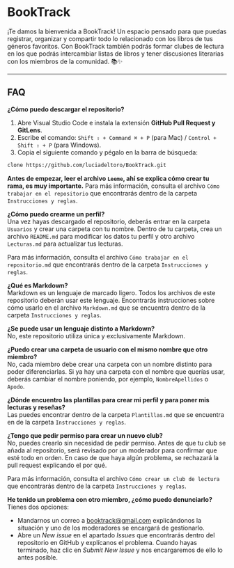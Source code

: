 # BookTrack
​​¡Te damos la bienvenida a BookTrack! Un espacio pensado para que puedas registrar, organizar y compartir todo lo relacionado con los libros de tus géneros favoritos. Con BookTrack también podrás formar clubes de lectura en los que podrás intercambiar listas de libros y tener discusiones literarias con los miembros de la comunidad. 📚✨

---
## FAQ
**¿Cómo puedo descargar el repositorio?**  
1. Abre Visual Studio Code e instala la extensión **GitHub Pull Request y GitLens**.
2. Escribe el comando: `Shift ⇧ + Command ⌘ + P` (para Mac) / `Control + Shift ⇧ + P` (para Windows).
3. Copia el siguiente comando y pégalo en la barra de búsqueda:
```bash
clone https://github.com/luciadeltoro/BookTrack.git 
```
**Antes de empezar, leer el archivo `Leeme`, ahí se explica cómo crear tu rama, es muy importante.** 
Para más información, consulta el archivo `Cómo trabajar en el repositorio` que encontrarás dentro de la carpeta `Instrucciones y reglas`.

**¿Cómo puedo crearme un perfil?**  
Una vez hayas descargado el repositorio, deberás entrar en la carpeta `Usuarios` y crear una carpeta con tu nombre. Dentro de tu carpeta, crea un archivo `README.md` para modificar los datos tu perfil y otro archivo `Lecturas.md` para actualizar tus lecturas.

Para más información, consulta el archivo `Cómo trabajar en el repositorio.md` que encontrarás dentro de la carpeta `Instrucciones y reglas`.

**¿Qué es Markdown?**  
Markdown es un lenguaje de marcado ligero. Todos los archivos de este repositorio deberán usar este lenguaje. Encontrarás instrucciones sobre cómo usarlo en el archivo `Markdown.md` que se encuentra dentro de la carpeta `Instrucciones y reglas`.

**¿Se puede usar un lenguaje distinto a Markdown?**  
No, este repositorio utiliza única y exclusivamente Markdown.

**¿Puedo crear una carpeta de usuario con el mismo nombre que otro miembro?**  
No, cada miembro debe crear una carpeta con un nombre distinto para poder diferenciarlas. Si ya hay una carpeta con el nombre que querías usar, deberás cambiar el nombre poniendo, por ejemplo, `NombreApellidos` o `Apodo`.

**¿Dónde encuentro las plantillas para crear mi perfil y para poner mis lecturas y reseñas?**  
Las puedes encontrar dentro de la carpeta `Plantillas.md` que se encuentra en de la carpeta `Instrucciones y reglas`.

**¿Tengo que pedir permiso para crear un nuevo club?**  
No, puedes crearlo sin necesidad de pedir permiso. Antes de que tu club se añada al repositorio, será revisado por un moderador para confirmar que esté todo en orden. En caso de que haya algún problema, se rechazará la pull request explicando el por qué.

Para más información, consulta el archivo `Cómo crear un club de lectura` que encontrarás dentro de la carpeta `Instrucciones y reglas`.

**He tenido un problema con otro miembro, ¿cómo puedo denunciarlo?**  
Tienes dos opciones:
- Mandarnos un correo a booktrack@gmail.com explicándonos la situación y uno de los moderadores se encargará de gestionarlo.
- Abre un *New issue* en el apartado *Issues* que encontrarás dentro del repositorio en GitHub y explícanos el problema. Cuando hayas terminado, haz clic en *Submit New Issue* y nos encargaremos de ello lo antes posible.
  